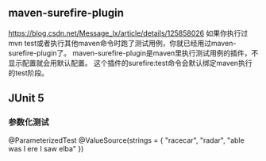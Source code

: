 ## maven-surefire-plugin
https://blog.csdn.net/Message_lx/article/details/125858026
如果你执行过mvn test或者执行其他maven命令时跑了测试用例，你就已经用过maven-surefire-plugin了。 maven-surefire-plugin是maven里执行测试用例的插件，不显示配置就会用默认配置。 这个插件的surefire:test命令会默认绑定maven执行的test阶段。
## JUnit 5


### 参数化测试
@ParameterizedTest
@ValueSource(strings = { "racecar", "radar", "able was I ere I saw elba" })
